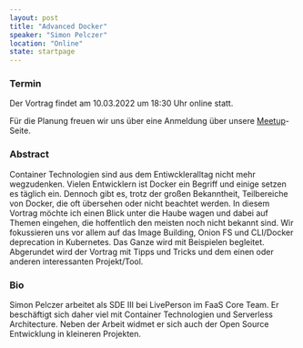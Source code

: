 ```yaml
---
layout: post
title: "Advanced Docker"
speaker: "Simon Pelczer"
location: "Online"
state: startpage
---
```


### Termin

Der Vortrag findet am 10.03.2022 um 18:30 Uhr online statt.

Für die Planung freuen wir uns über eine Anmeldung über unsere [Meetup](https://www.meetup.com/de-DE/mannheim-java-usergroup/events/283529716/)-Seite. 

### Abstract

Container Technologien sind aus dem Entiwckleralltag nicht mehr wegzudenken. Vielen Entwicklern ist Docker ein Begriff und einige setzen es täglich ein. Dennoch gibt es, trotz der großen Bekanntheit, Teilbereiche von Docker, die oft übersehen oder nicht beachtet werden. In diesem Vortrag möchte ich einen Blick unter die Haube wagen und dabei auf Themen eingehen, die hoffentlich den meisten noch nicht bekannt sind. Wir fokussieren uns vor allem auf das Image Building, Onion FS und CLI/Docker deprecation in Kubernetes. Das Ganze wird mit Beispielen begleitet. Abgerundet wird der Vortrag mit Tipps und Tricks und dem einen oder anderen interessanten Projekt/Tool.

### Bio

Simon Pelczer arbeitet als SDE III bei LivePerson im FaaS Core Team. 
Er beschäftigt sich daher viel mit Container Technologien und Serverless Architecture. 
Neben der Arbeit widmet er sich auch der Open Source Entwicklung in kleineren Projekten.